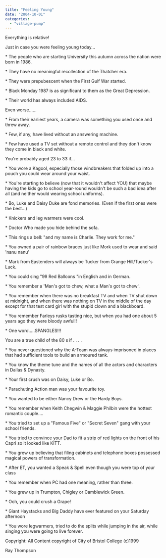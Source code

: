 ```yaml
---
title: "Feeling Young"
date: "2004-10-01"
categories: 
  - "village-pump"
---
```


Everything is relative!

Just in case you were feeling young today...

\* The people who are starting University this autumn across the nation were born in 1986.

\* They have no meaningful recollection of the Thatcher era.

\* They were prepubescent when the First Gulf War started.

\* Black Monday 1987 is as significant to them as the Great Depression.

\* Their world has always included AIDS.

Even worse......

\* From their earliest years, a camera was something you used once and threw away.

\* Few, if any, have lived without an answering machine.

\* Few have used a TV set without a remote control and they don't know they come in black and white.

You're probably aged 23 to 33 if...

\* You wore a Kagool, especially those windbreakers that folded up into a pouch you could wear around your waist.

\* You're starting to believe (now that it wouldn't affect YOU) that maybe having the kids go to school year-round wouldn't be such a bad idea after all (and neither would wearing school uniforms).

\* Bo, Luke and Daisy Duke are fond memories. (Even if the first ones were the best...)

\* Knickers and leg warmers were cool.

\* Doctor Who made you hide behind the sofa.

\* This rings a bell: "and my name is Charlie. They work for me."

\* You owned a pair of rainbow braces just like Mork used to wear and said 'nanu nanu'

\* Mark from Eastenders will always be Tucker from Grange Hill/Tucker's Luck.

\* You could sing "99 Red Balloons "in English and in German.

\* You remember a 'Man's got to chew, what a Man's got to chew'.

\* You remember when there was no breakfast TV and when TV shut down at midnight, and when there was nothing on TV in the middle of the day except for that test card girl with the stupid clown and a blackboard.

\* You remember Farleys rusks tasting nice, but when you had one about 5 years ago they were bloody awful!!

\* One word.....SPANGLES!!!

You are a true child of the 80 s if . . . .

\* You never questioned why the A-Team was always imprisoned in places that had sufficient tools to build an armoured tank.

\* You know the theme tune and the names of all the actors and characters in Dallas & Dynasty.

\* Your first crush was on Daisy, Luke or Bo.

\* Parachuting Action man was your favourite toy.

\* You wanted to be either Nancy Drew or the Hardy Boys.

\* You remember when Keith Chegwin & Maggie Philbin were the hottest romantic couple....

\* You tried to set up a "Famous Five" or "Secret Seven" gang with your school friends.

\* You tried to convince your Dad to fit a strip of red lights on the front of his Capri so it looked like KITT.

\* You grew up believing that filing cabinets and telephone boxes possessed magical powers of transformation.

\* After ET, you wanted a Speak & Spell even though you were top of your class

\* You remember when PC had one meaning, rather than three.

\* You grew up in Trumpton, Chigley or Camblewick Green.

\* Ooh, you could crush a Grape!

\* Giant Haystacks and Big Daddy have ever featured on your Saturday afternoon

\* You wore legwarmers, tried to do the splits while jumping in the air, while singing you were going to live forever.

Copyright: All Content copyright of City of Bristol College (c)1999

Ray Thompson
